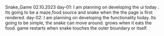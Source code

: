 Snake_Game
02.10.2023
day-01:
  I am planning on developing the ui today . Its going to be a maze,food source and snake when the the page is first rendered.
day-02:
  I am planning on developing the functionality today. Its going to be simple,
    the snake can move around.
    grows when it eats the food.
    game restarts when snake touches the outer boundary or itself.
